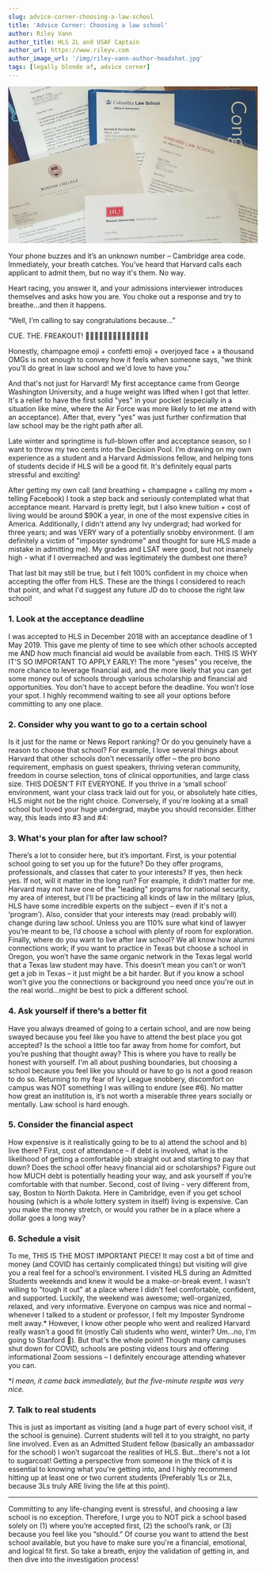 ```yaml
---
slug: advice-corner-choosing-a-law-school
title: 'Advice Corner: Choosing a law school'
author: Riley Vann
author_title: HLS 2L and USAF Captain
author_url: https://www.rileyv.com
author_image_url: '/img/riley-vann-author-headshot.jpg'
tags: [legally blonde af, advice corner]
---
```


![Acceptances](/img/blog/Riley-Vann-Choosing-A-Law-School-Post1.jpg)

Your phone buzzes and it’s an unknown number – Cambridge area code. Immediately, your breath catches. You’ve heard that Harvard calls each applicant to admit them, but no way it's them. No way. 

Heart racing, you answer it, and your admissions interviewer introduces themselves and asks how you are. You choke out a response and try to breathe…and then it happens.

“Well, I'm calling to say congratulations because...”

CUE. THE. FREAKOUT! 🤩🎉💃🍾🥳🤩🎉💃🍾🥳🤩🎉💃🍾

<!--truncate-->

Honestly, champagne emoji + confetti emoji + overjoyed face + a thousand OMGs is not enough to convey how it feels when someone says, "we think you'll do great in law school and we'd love to have you."

And that's not just for Harvard! My first acceptance came from George Washington University, and a huge weight was lifted when I got that letter. It's a relief to have the first solid "yes" in your pocket (especially in a situation like mine, where the Air Force was more likely to let me attend with an acceptance). After that, every "yes" was just further confirmation that law school may be the right path after all.

Late winter and springtime is full-blown offer and acceptance season, so I want to throw my two cents into the Decision Pool. I’m drawing on my own experience as a student and a Harvard Admissions fellow, and helping tons of students decide if HLS will be a good fit. It's definitely equal parts stressful and exciting!

After getting my own call (and breathing + champagne + calling my mom + telling Facebook) I took a step back and seriously contemplated what that acceptance meant. Harvard is pretty legit, but I also knew tuition + cost of living would be around $90K a year, in one of the most expensive cities in America. Additionally, I didn't attend any Ivy undergrad; had worked for three years; and was VERY wary of a potentially snobby environment. (I am definitely a victim of "imposter syndrome" and thought for sure HLS made a mistake in admitting me). My grades and LSAT were good, but not insanely high - what if I overreached and was legitimately the dumbest one there?

That last bit may still be true, but I felt 100% confident in my choice when accepting the offer from HLS. These are the things I considered to reach that point, and what I'd suggest any future JD do to choose the right law school!

### 1. Look at the acceptance deadline
I was accepted to HLS in December 2018 with an acceptance deadline of 1 May 2019. This gave me plenty of time to see which other schools accepted me AND how much financial aid would be available from each. THIS IS WHY IT'S SO IMPORTANT TO APPLY EARLY! The more "yeses" you receive, the more chance to leverage financial aid, and the more likely that you can get some money out of schools through various scholarship and financial aid opportunities.  You don't have to accept before the deadline.  You won’t lose your spot. I highly recommend waiting to see all your options before committing to any one place.

### 2. Consider why you want to go to a certain school
Is it just for the name or News Report ranking? Or do you genuinely have a reason to choose that school? For example, I love several things about Harvard that other schools don't necessarily offer – the pro bono requirement, emphasis on guest speakers, thriving veteran community, freedom in course selection, tons of clinical opportunities, and large class size. THIS DOESN'T FIT EVERYONE. If you thrive in a ‘small school’ environment, want your class track laid out for you, or absolutely hate cities, HLS might not be the right choice. Conversely, if you're looking at a small school but loved your huge undergrad, maybe you should reconsider. Either way, this leads into #3 and #4:

### 3. What's your plan for after law school?
There’s a lot to consider here, but it’s important. First, is your potential school going to set you up for the future? Do they offer programs, professionals, and classes that cater to your interests? If yes, then heck yes. If not, will it matter in the long run? For example, it didn’t matter for me. Harvard may not have one of the "leading" programs for national security, my area of interest, but I'll be practicing all kinds of law in the military (plus, HLS have some incredible experts on the subject – even if it's not a ‘program’). Also, consider that your interests may (read: probably will) change during law school. Unless you are 110% sure what kind of lawyer you’re meant to be, I’d choose a school with plenty of room for exploration. Finally, where do you want to live after law school?  We all know how alumni connections work; if you want to practice in Texas but choose a school in Oregon, you won’t have the same organic network in the Texas legal world that a Texas law student may have. This doesn’t mean you can’t or won’t get a job in Texas – it just might be a bit harder. But if you know a school won't give you the connections or background you need once you're out in the real world...might be best to pick a different school.

### 4. Ask yourself if there’s a better fit
Have you always dreamed of going to a certain school, and are now being swayed because you feel like you have to attend the best place you got accepted? Is the school a little too far away from home for comfort, but you’re pushing that thought away? This is where you have to really be honest with yourself. I'm all about pushing boundaries, but choosing a school because you feel like you should or have to go is not a good reason to do so. Returning to my fear of Ivy League snobbery, discomfort on campus was NOT something I was willing to endure (see #6). No matter how great an institution is, it’s not worth a miserable three years socially or mentally. Law school is hard enough.

### 5. Consider the financial aspect
How expensive is it realistically going to be to a) attend the school and b) live there? First, cost of attendance – if debt is involved, what is the likelihood of getting a comfortable job straight out and starting to pay that down? Does the school offer heavy financial aid or scholarships? Figure out how MUCH debt is potentially heading your way, and ask yourself if you’re comfortable with that number. Second, cost of living - very different from, say, Boston to North Dakota. Here in Cambridge, even if you get school housing (which is a whole lottery system in itself) living is expensive. Can you make the money stretch, or would you rather be in a place where a dollar goes a long way?

### 6. Schedule a visit
To me, THIS IS THE MOST IMPORTANT PIECE! It may cost a bit of time and money (and COVID has certainly complicated things) but visiting will give you a real feel for a school’s environment. I visited HLS during an Admitted Students weekends and knew it would be a make-or-break event. I wasn't willing to "tough it out" at a place where I didn't feel comfortable, confident, and supported. Luckily, the weekend was awesome; well-organized, relaxed, and very informative. Everyone on campus was nice and normal – whenever I talked to a student or professor, I felt my Imposter Syndrome melt away.* However, I know other people who went and realized Harvard really wasn’t a good fit (mostly Cali students who went, winter? Um…no, I'm going to Stanford 🥶). But that's the whole point!  Though many campuses shut down for COVID, schools are posting videos tours and offering informational Zoom sessions – I definitely encourage attending whatever you can. 

**I mean, it came back immediately, but the five-minute respite was very nice.*

### 7. Talk to real students
This is just as important as visiting (and a huge part of every school visit, if the school is genuine). Current students will tell it to you straight, no party line involved. Even as an Admitted Student fellow (basically an ambassador for the school) I won’t sugarcoat the realities of HLS. But...there's not a lot to sugarcoat! Getting a perspective from someone in the thick of it is essential to knowing what you're getting into, and I highly recommend hitting up at least one or two current students (Preferably 1Ls or 2Ls, because 3Ls truly ARE living the life at this point).

---

Committing to any life-changing event is stressful, and choosing a law school is no exception. Therefore, I urge you to NOT pick a school based solely on (1) where you’re accepted first, (2) the school’s rank, or (3) because you feel like you “should.” Of course you want to attend the best school available, but you have to make sure you're a financial, emotional, and logical fit first. So take a breath, enjoy the validation of getting in, and then dive into the investigation process!